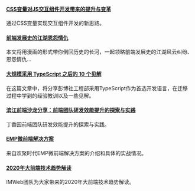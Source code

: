 #### [CSS变量对JS交互组件开发带来的提升与变革](https://mp.weixin.qq.com/s/MjzeeFr7pglIRzcZ27xwgQ)
通过CSS变量实现交互组件开发的新思路。

#### [前端发展史的江湖恩怨情仇](https://mp.weixin.qq.com/s/j6TXMV7JLbopOBmjeIwwvA)
本文将用漫画的形式带你倒回历史的长河，一起领略前端发展史的江湖风云纠纷、恩怨情仇…

#### [大规模采用 TypeScript 之后的 10 个见解](https://mp.weixin.qq.com/s/nWhdJm2jaSqvm2S0f5i0Eg)
在这篇文章中，将分享彭博社工程部采用TypeScript作为首选开发语言，在迁移过程中学到的经验教训以及一些见解。

#### [滨江前端沙龙分享：前端团队研发效能提升的探索与实践](https://www.yuque.com/lizhiyao/dxydance/kikle8)
丁香园前端团队研发效能提升的探索与实践。

#### [EMP微前端解决方案](https://mp.weixin.qq.com/s/l0-uCLFRcBBrs4yTiAvryg)
来自欢聚时代EMP微前端解决方案的介绍和具体的实战情况。

#### [2020年大前端技术趋势解读](https://mp.weixin.qq.com/s/slghkDUyng7tOha3JFzeCQ)
IMWeb团队为大家带来的2020年大前端技术趋势解读。